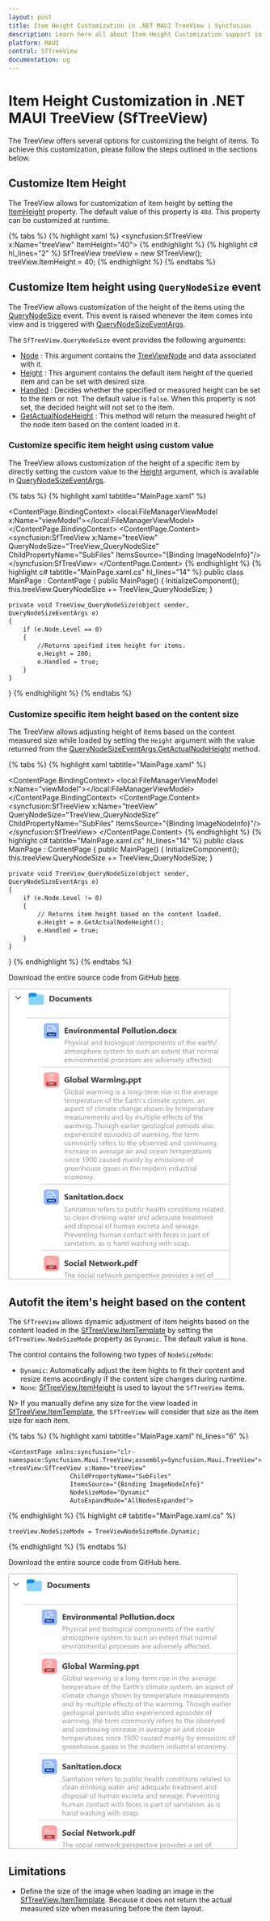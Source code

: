 ```yaml
---
layout: post
title: Item Height Customization in .NET MAUI TreeView | Syncfusion
description: Learn here all about Item Height Customization support in Syncfusion .NET MAUI TreeView (SfTreeView) control and more.
platform: MAUI
control: SfTreeView
documentation: ug
---
```


# Item Height Customization in .NET MAUI TreeView (SfTreeView)

The TreeView offers several options for customizing the height of items. To achieve this customization, please follow the steps outlined in the sections below.

## Customize Item Height

The TreeView allows for customization of item height by setting the [ItemHeight](https://help.syncfusion.com/cr/maui/Syncfusion.Maui.TreeView.SfTreeView.html#Syncfusion_Maui_TreeView_SfTreeView_ItemHeight) property. The default value of this property is `48d`. This property can be customized at runtime.

{% tabs %}
{% highlight xaml %}
<syncfusion:SfTreeView x:Name="treeView" ItemHeight="40">
{% endhighlight %}
{% highlight c# hl_lines="2" %}
SfTreeView treeView = new SfTreeView();
treeView.ItemHeight = 40; 
{% endhighlight %}
{% endtabs %}

## Customize Item height using `QueryNodeSize` event
The TreeView allows customization of the height of the items using the [QueryNodeSize](https://help.syncfusion.com/cr/maui/Syncfusion.Maui.TreeView.SfTreeView.html#Syncfusion_Maui_TreeView_SfTreeView_QueryNodeSize) event. This event is raised whenever the item comes into view and is triggered with [QueryNodeSizeEventArgs](https://help.syncfusion.com/cr/maui/Syncfusion.Maui.TreeView.QueryNodeSizeEventArgs.html).

The `SfTreeView.QueryNodeSize` event provides the following arguments:
 
 * [Node](https://help.syncfusion.com/cr/maui/Syncfusion.Maui.TreeView.QueryNodeSizeEventArgs.html#Syncfusion_Maui_TreeView_QueryNodeSizeEventArgs_Node) : This argument contains the [TreeViewNode](https://help.syncfusion.com/cr/maui/Syncfusion.TreeView.Engine.TreeViewNode.html) and data associated with it.
 * [Height](https://help.syncfusion.com/cr/maui/Syncfusion.Maui.TreeView.QueryNodeSizeEventArgs.html#Syncfusion_Maui_TreeView_QueryNodeSizeEventArgs_Height) : This argument contains the default item height of the queried item and can be set with desired size.
 * [Handled](https://help.syncfusion.com/cr/maui/Syncfusion.Maui.TreeView.QueryNodeSizeEventArgs.html#Syncfusion_Maui_TreeView_QueryNodeSizeEventArgs_Handled) : Decides whether the specified or measured height can be set to the item or not. The default value is `false`. When this property is not set, the decided height will not set to the item.
 * [GetActualNodeHeight](https://help.syncfusion.com/cr/maui/Syncfusion.Maui.TreeView.QueryNodeSizeEventArgs.html#Syncfusion_Maui_TreeView_QueryNodeSizeEventArgs_GetActualNodeHeight) : This method will return the measured height of the node item based on the content loaded in it.

### Customize specific item height using custom value

The TreeView allows customization of the height of a specific item by directly setting the custom value to the [Height](https://help.syncfusion.com/cr/maui/Syncfusion.Maui.TreeView.QueryNodeSizeEventArgs.html#Syncfusion_Maui_TreeView_QueryNodeSizeEventArgs_Height) argument, which is available in [QueryNodeSizeEventArgs](https://help.syncfusion.com/cr/maui/Syncfusion.Maui.TreeView.QueryNodeSizeEventArgs.html).

{% tabs %}
{% highlight xaml tabtitle="MainPage.xaml" %}
<?xml version="1.0" encoding="utf-8" ?>
<ContentPage xmlns="http://schemas.microsoft.com/dotnet/2021/maui"
             xmlns:x="http://schemas.microsoft.com/winfx/2009/xaml"
             xmlns:syncfusion="clr-namespace:Syncfusion.Maui.TreeView;assembly=Syncfusion.Maui.TreeView"
             xmlns:local="clr-namespace:GettingStarted"
             x:Class="GettingStarted.MainPage">
    <ContentPage.BindingContext>
       <local:FileManagerViewModel x:Name="viewModel"></local:FileManagerViewModel>
    </ContentPage.BindingContext>
    <ContentPage.Content>
       <syncfusion:SfTreeView x:Name="treeView"
                              QueryNodeSize="TreeView_QueryNodeSize"
                              ChildPropertyName="SubFiles"
                              ItemsSource="{Binding ImageNodeInfo}"/>
       </syncfusion:SfTreeView>
    </ContentPage.Content>
</ContentPage>
{% endhighlight %}
{% highlight c# tabtitle="MainPage.xaml.cs" hl_lines="14" %}
public class MainPage : ContentPage
{
    public MainPage()
    {
      InitializeComponent();
      this.treeView.QueryNodeSize += TreeView_QueryNodeSize;
    }
    
    private void TreeView_QueryNodeSize(object sender, QueryNodeSizeEventArgs e)
    {
        if (e.Node.Level == 0)
        {
            //Returns speified item height for items.
            e.Height = 200;
            e.Handled = true;
        }
    }
}
{% endhighlight %}
{% endtabs %}

### Customize specific item height based on the content size

The TreeView allows adjusting height of items based on the content measured size while loaded by setting the `Height` argument with the value returned from the [QueryNodeSizeEventArgs.GetActualNodeHeight](https://help.syncfusion.com/cr/maui/Syncfusion.Maui.TreeView.QueryNodeSizeEventArgs.html#Syncfusion_Maui_TreeView_QueryNodeSizeEventArgs_GetActualNodeHeight) method.
                                             
{% tabs %}
{% highlight xaml tabtitle="MainPage.xaml" %}
<?xml version="1.0" encoding="utf-8" ?>
<ContentPage xmlns="http://schemas.microsoft.com/dotnet/2021/maui"
             xmlns:x="http://schemas.microsoft.com/winfx/2009/xaml"
             xmlns:syncfusion="clr-namespace:Syncfusion.Maui.TreeView;assembly=Syncfusion.Maui.TreeView"
             xmlns:local="clr-namespace:GettingStarted"
             x:Class="GettingStarted.MainPage">
    <ContentPage.BindingContext>
       <local:FileManagerViewModel x:Name="viewModel"></local:FileManagerViewModel>
    </ContentPage.BindingContext>
    <ContentPage.Content>
       <syncfusion:SfTreeView x:Name="treeView"
                              QueryNodeSize="TreeView_QueryNodeSize"
                              ChildPropertyName="SubFiles"
                              ItemsSource="{Binding ImageNodeInfo}"/>
       </syncfusion:SfTreeView>
    </ContentPage.Content>
</ContentPage>
{% endhighlight %}
{% highlight c# tabtitle="MainPage.xaml.cs" hl_lines="14" %}
public class MainPage : ContentPage
{
    public MainPage()
    {
      InitializeComponent();
      this.treeView.QueryNodeSize += TreeView_QueryNodeSize;
    }
    
    private void TreeView_QueryNodeSize(object sender, QueryNodeSizeEventArgs e)
    {
        if (e.Node.Level != 0)
        {
            // Returns item height based on the content loaded.
            e.Height = e.GetActualNodeHeight();
            e.Handled = true;
        }
    }
}
{% endhighlight %}
{% endtabs %}

Download the entire source code from GitHub [here](https://github.com/SyncfusionExamples/item-height-customization-in-.net-maui-treeview).

![.NET MAUI TreeView Item Height Customization](Images/item-height-customization/maui-treeview-item-height.png)

## Autofit the item's height based on the content

The `SfTreeView` allows dynamic adjustment of item heights based on the content loaded in the [SfTreeView.ItemTemplate](https://help.syncfusion.com/cr/maui/Syncfusion.Maui.TreeView.SfTreeView.html#Syncfusion_Maui_TreeView_SfTreeView_ItemTemplate) by setting the `SfTreeView.NodeSizeMode` property as `Dynamic`. The default value is `None`.

The control contains the following two types of `NodeSizeMode`:

 * `Dynamic`: Automatically adjust the item hights to fit their content and resize items accordingly if the content size changes during runtime.
 * `None`: [SfTreeView.ItemHeight](https://help.syncfusion.com/cr/maui/Syncfusion.Maui.TreeView.SfTreeView.html#Syncfusion_Maui_TreeView_SfTreeView_ItemHeight)  is used to layout the `SfTreeView` items.
 
 N> If you manually define any size for the view loaded in [SfTreeView.ItemTemplate](https://help.syncfusion.com/cr/maui/Syncfusion.Maui.TreeView.SfTreeView.html#Syncfusion_Maui_TreeView_SfTreeView_ItemTemplate), the `SfTreeView` will consider that size as the item size for each item.

{% tabs %}
{% highlight xaml tabtitle="MainPage.xaml" hl_lines="6" %}

    <ContentPage xmlns:syncfusion="clr-namespace:Syncfusion.Maui.TreeView;assembly=Syncfusion.Maui.TreeView">
    <treeView:SfTreeView x:Name="treeView"
                     ChildPropertyName="SubFiles"
                     ItemsSource="{Binding ImageNodeInfo}"
                     NodeSizeMode="Dynamic"
                     AutoExpandMode="AllNodesExpanded">
</ContentPage>
{% endhighlight %}
{% highlight c# tabtitle="MainPage.xaml.cs" %}

    treeView.NodeSizeMode = TreeViewNodeSizeMode.Dynamic; 
{% endhighlight %}
{% endtabs %}

Download the entire source code from GitHub here.

![.NET MAUI TreeView Item Height Customization](Images/item-height-customization/maui-treeview-nodesizemode.png)

## Limitations

 * Define the size of the image when loading an image in the [SfTreeView.ItemTemplate](https://help.syncfusion.com/cr/maui/Syncfusion.Maui.TreeView.SfTreeView.html#Syncfusion_Maui_TreeView_SfTreeView_ItemTemplate). Because it does not return the actual measured size when measuring before the item layout.

